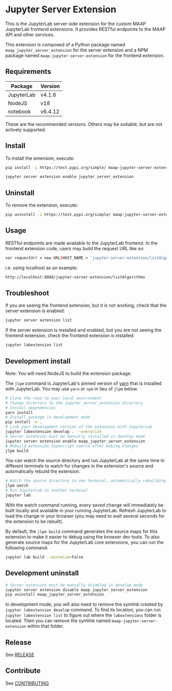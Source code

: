 # Jupyter Server Extension

This is the JupyterLab server-side extension for the custom MAAP JupyterLab frontend extensions. It provides RESTful endpoints to the MAAP API and other services.

This extension is composed of a Python package named `maap_jupyter_server_extension`
for the server extension and a NPM package named `maap-jupyter-server-extension`
for the frontend extension.  

## Requirements

| Package | Version |
|---------|---------|
| JupyterLab | v4.1.6 |
| NodeJS | v18 |
| notebook | v6.4.12 | 

These are the recommended versions. Others may be suitable, but are not actively supported. 

## Install

To install the extension, execute:

```bash
pip install -i https://test.pypi.org/simple/ maap-jupyter-server-extension

jupyter server extension enable jupyter_server_extension
```

## Uninstall

To remove the extension, execute:

```bash
pip uninstall -i https://test.pypi.org/simple/ maap-jupyter-server-extension
```  

## Usage
RESTful endpoints are made available to the JupyterLab frontend. In the frontend extension code, users may build the request URL like so:
```bash
var requestUrl = new URL(HOST_NAME + 'jupyter-server-extension/listAlgorithms');
```

i.e. using localhost as an example: 
```bash
http://localhost:8888/jupyter-server-extension/listAlgorithms
```
  
## Troubleshoot

If you are seeing the frontend extension, but it is not working, check
that the server extension is enabled:

```bash
jupyter server extension list
```

If the server extension is installed and enabled, but you are not seeing
the frontend extension, check the frontend extension is installed:

```bash
jupyter labextension list
```  

## Development install

Note: You will need NodeJS to build the extension package.

The `jlpm` command is JupyterLab's pinned version of
[yarn](https://yarnpkg.com/) that is installed with JupyterLab. You may use
`yarn` or `npm` in lieu of `jlpm` below.

```bash
# Clone the repo to your local environment
# Change directory to the jupyter_server_extension directory
# Install dependencies
yarn install
# Install package in development mode
pip install -e .
# Link your development version of the extension with JupyterLab
jupyter labextension develop . --overwrite
# Server extension must be manually installed in develop mode
jupyter server extension enable maap_jupyter_server_extension
# Rebuild extension Typescript source after making changes
jlpm build
```

You can watch the source directory and run JupyterLab at the same time in different terminals to watch for changes in the extension's source and automatically rebuild the extension.

```bash
# Watch the source directory in one terminal, automatically rebuilding when needed
jlpm watch
# Run JupyterLab in another terminal
jupyter lab
```

With the watch command running, every saved change will immediately be built locally and available in your running JupyterLab. Refresh JupyterLab to load the change in your browser (you may need to wait several seconds for the extension to be rebuilt).

By default, the `jlpm build` command generates the source maps for this extension to make it easier to debug using the browser dev tools. To also generate source maps for the JupyterLab core extensions, you can run the following command:

```bash
jupyter lab build --minimize=False
```  

## Development uninstall

```bash
# Server extension must be manually disabled in develop mode
jupyter server extension disable maap_jupyter_server_extension
pip uninstall maap_jupyter_server_extension
```

In development mode, you will also need to remove the symlink created by `jupyter labextension develop`
command. To find its location, you can run `jupyter labextension list` to figure out where the `labextensions`
folder is located. Then you can remove the symlink named `maap-jupyter-server-extension` within that folder.  

## Release

See [RELEASE](RELEASE.md)

## Contribute

See [CONTRIBUTING](CONTRIBUTING.md)
